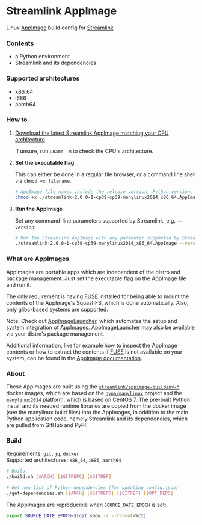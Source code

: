 Streamlink AppImage
====

Linux [AppImage][appimage] build config for [Streamlink][streamlink]

### Contents

- a Python environment
- Streamlink and its dependencies

### Supported architectures

- x86_64
- i686
- aarch64

### How to

1. [Download the latest Streamlink AppImage matching your CPU architecture][releases]

   If unsure, run `uname -m` to check the CPU's architecture.

2. **Set the executable flag**

   This can either be done in a regular file browser, or a command line shell via `chmod +x filename`.

   ```bash
   # AppImage file names include the release version, Python version, platform name and CPU architecture
   chmod +x ./streamlink-2.0.0-1-cp39-cp39-manylinux2014_x86_64.AppImage
   ```

3. **Run the AppImage**

   Set any command-line parameters supported by Streamlink, e.g. `--version`:

   ```bash
   # Run the Streamlink AppImage with any parameter supported by Streamlink
   ./streamlink-2.0.0-1-cp39-cp39-manylinux2014_x86_64.AppImage --version
   ```

### What are AppImages

AppImages are portable apps which are independent of the distro and package management. Just set the executable flag on the AppImage file and run it.

The only requirement is having [FUSE][appimage-fuse] installed for being able to mount the contents of the AppImage's SquashFS, which is done automatically. Also, only glibc-based systems are supported.

Note: Check out [AppImageLauncher][appimagelauncher], which automates the setup and system integration of AppImages. AppImageLauncher may also be available via your distro's package management.

Additional information, like for example how to inspect the AppImage contents or how to extract the contents if [FUSE][appimage-fuse] is not available on your system, can be found in the [AppImage documentation][appimage-documentation].

### About

These AppImages are built using the [`streamlink/appimage-buildenv-*`][streamlink-appimage-buildenv] docker images, which are based on the [`pypa/manylinux`][manylinux] project and the [`manylinux2014`][manylinux2014] platform, which is based on CentOS 7. The pre-built Python install and its needed runtime libraries are copied from the docker image (see the manylinux build files) into the AppImages, in addition to the main Python application code, namely Streamlink and its dependencies, which are pulled from GitHub and PyPI.

### Build

Requirements: `git`, `jq`, `docker`  
Supported architectures: `x86_64`, `i686`, `aarch64`

```bash
# Build
./build.sh [$ARCH] [$GITREPO] [$GITREF]

# Get new list of Python dependencies (for updating config.json)
./get-dependencies.sh [$ARCH] [$GITREPO] [$GITREF] [$OPT_DEPS]
```

The AppImages are reproducible when `SOURCE_DATE_EPOCH` is set:

```bash
export SOURCE_DATE_EPOCH=$(git show -s --format=%ct)
```


[appimage]: https://appimage.org/
[appimage-documentation]: https://docs.appimage.org/user-guide/run-appimages.html
[appimage-fuse]: https://docs.appimage.org/user-guide/troubleshooting/fuse.html
[streamlink]: https://github.com/streamlink/streamlink
[streamlink-appimage-buildenv]: https://github.com/streamlink/appimage-buildenv
[releases]: https://github.com/streamlink/streamlink-appimage/releases
[appimagelauncher]: https://github.com/TheAssassin/AppImageLauncher
[manylinux]: https://github.com/pypa/manylinux
[manylinux2014]: https://github.com/pypa/manylinux#manylinux2014-centos-7-based

